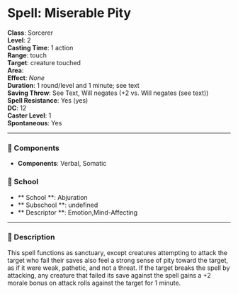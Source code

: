 
# Spell: Miserable Pity
**Class**: Sorcerer  
**Level**: 2  
**Casting Time**: 1 action  
**Range**: touch  
**Target**: creature touched  
**Area**:   
**Effect**: _None_  
**Duration**: 1 round/level and 1 minute; see text  
**Saving Throw**: See Text, Will negates (+2 vs. Will negates (see text))  
**Spell Resistance**: Yes (yes)  
**DC**: 12  
**Caster Level**: 1  
**Spontaneous**: Yes

---

### 🔮 Components
- **Components**: Verbal, Somatic

### 🏫 School
- ** School **: Abjuration
- ** Subschool **: undefined
- ** Descriptor **: Emotion,Mind-Affecting
---

### 📜 Description
This spell functions as sanctuary, except creatures attempting to attack the target who fail their saves also feel a strong sense of pity toward the target, as if it were weak, pathetic, and not a threat. If the target breaks the spell by attacking, any creature that failed its save against the spell gains a +2 morale bonus on attack rolls against the target for 1 minute.
